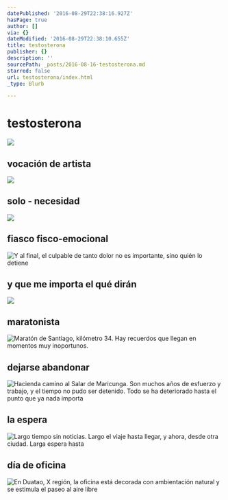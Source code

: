 ```yaml
---
datePublished: '2016-08-29T22:38:16.927Z'
hasPage: true
author: []
via: {}
dateModified: '2016-08-29T22:38:10.655Z'
title: testosterona
publisher: {}
description: ''
sourcePath: _posts/2016-08-16-testosterona.md
starred: false
url: testosterona/index.html
_type: Blurb

---
```

# testosterona
![](https://the-grid-user-content.s3-us-west-2.amazonaws.com/95845333-2fc8-4ba4-b2be-ea8aebe61999.jpg)

## vocación de artista
![](https://the-grid-user-content.s3-us-west-2.amazonaws.com/95845333-2fc8-4ba4-b2be-ea8aebe61999.jpg)

## solo - necesidad
![](https://the-grid-user-content.s3-us-west-2.amazonaws.com/9b649ba6-d9eb-46fd-8ff1-fd4072713908.jpg)

## fiasco fisco-emocional
![Y al final, el culpable de tanto dolor no es importante, sino quién lo detiene](https://the-grid-user-content.s3-us-west-2.amazonaws.com/71f4ec16-67f9-476d-bb12-cd195885dda3.jpg)

## y que me importa el qué dirán
![](https://the-grid-user-content.s3-us-west-2.amazonaws.com/798e5fc7-fa2d-4b4e-996b-f0efd5b88cb6.jpg)

## maratonista
![Maratón de Santiago, kilómetro 34. Hay recuerdos que llegan en momentos muy inoportunos.](https://the-grid-user-content.s3-us-west-2.amazonaws.com/7a55493f-4a5c-4771-bab8-0258d2b99175.jpg)

## dejarse abandonar
![Hacienda camino al Salar de Maricunga. Son muchos años de esfuerzo y trabajo, y el tiempo no pudo ser detenido. Todo se ha deteriorado hasta el punto que ya nada importa](https://the-grid-user-content.s3-us-west-2.amazonaws.com/23d973b3-8ad1-43d0-9cca-c477657f4120.jpg)

## la espera
![Largo tiempo sin noticias. Largo el viaje hasta llegar, y ahora, desde otra ciudad. Larga espera hasta ](https://the-grid-user-content.s3-us-west-2.amazonaws.com/5aedbf31-a683-4b0f-836a-d4a68fea3024.jpg)

## día de oficina
![En Duatao, X región, la oficina está decorada con ambientación natural y se estimula el paseo al aire libre](https://the-grid-user-content.s3-us-west-2.amazonaws.com/117d5c35-0e30-4ebb-8886-f8ae2ecf7cdc.jpg)